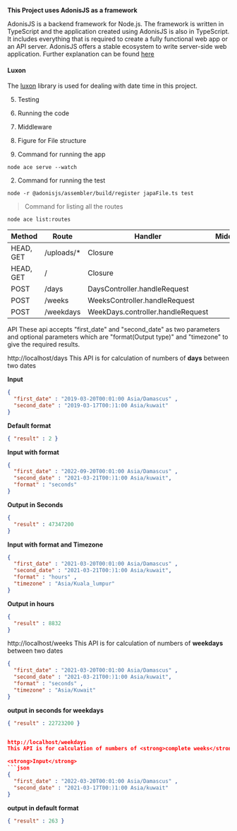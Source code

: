 <strong> This Project uses AdonisJS as a framework </strong>

AdonisJS is a backend framework for Node.js. The framework is written in TypeScript and the application created using AdonisJS is also in TypeScript. It includes everything that is required to create a fully functional web app or an API server. AdonisJS offers a stable ecosystem to write server-side web application. Further explanation can be found [here](https://adonisjs.com/)

<h4>Luxon</h4>

The [luxon](https://moment.github.io/luxon/) library is used for dealing with date time in this project.


5. Testing 
6. Running the code
7. Middleware
8. Figure for File structure 


1. Command for running the app
```
node ace serve --watch
```
2. Command for running the test 
```
node -r @adonisjs/assembler/build/register japaFile.ts test
```


> Command for listing all the routes
```
node ace list:routes
```


Method | Route | Handler | Middleware | Name |
--- | --- | --- | --- |--- |
HEAD, GET | /uploads/* | Closure | | drive.local.serve | 
HEAD, GET | / | Closure | | | 
POST  | /days | DaysController.handleRequest | |  | 
POST | /weeks | WeeksController.handleRequest | |  | 
POST | /weekdays | WeekDays.controller.handleRequest | | |


API 
These api accepts "first_date" and "second_date" as two parameters and optional parameters which are "format(Output type)" and "timezone" to give the required results.

http://localhost/days
This API is for calculation of numbers of <strong>days</strong> between two dates

<strong>Input</strong>
  
```json
{ 
  "first_date" : "2019-03-20T00:01:00 Asia/Damascus" ,
  "second_date" : "2019-03-17T00:)1:00 Asia/kuwait"
}
```

<strong>Default format</strong>

```json
{ "result" : 2 }
```

<strong>Input with format</strong>

```json
{ 
  "first_date" : "2022-09-20T00:01:00 Asia/Damascus" ,
  "second_date" : "2021-03-21T00:)1:00 Asia/kuwait",
  "format" : "seconds"  
}
```

<strong>Output in Seconds</strong>

```json
{ 
  "result" : 47347200
}
```

<strong>Input with format and Timezone</strong>

```json
{ 
  "first_date" : "2021-03-20T00:01:00 Asia/Damascus" ,
  "second_date" : "2021-03-21T00:)1:00 Asia/kuwait",
  "format" : "hours" ,
  "timezone" : "Asia/Kuala_lumpur"
}
```

<strong>Output in hours</strong>

```json
{ 
  "result" : 8832
}
```

http://localhost/weeks
This API is for calculation of numbers of <strong>weekdays</strong> between two dates

```json
{ 
  "first_date" : "2021-03-20T00:01:00 Asia/Damascus" ,
  "second_date" : "2021-03-21T00:)1:00 Asia/kuwait",
  "format" : "seconds" ,
  "timezone" : "Asia/Kuwait"
}
```

<strong>output in seconds for weekdays</strong>

```json
{ "result" : 22723200 }


http://localhost/weekdays
This API is for calculation of numbers of <strong>complete weeks</strong> between two dates

<strong>Input</strong>
```json
{ 
  "first_date" : "2022-03-20T00:01:00 Asia/Damascus" ,
  "second_date" : "2021-03-17T00:)1:00 Asia/kuwait"
}
```

<strong>output in default format</strong>
```json
{ "result" : 263 }
```




